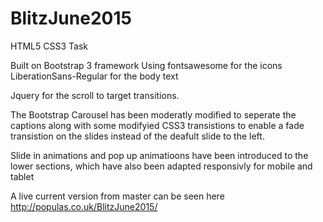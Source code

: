 # BlitzJune2015
HTML5 CSS3 Task

Built on Bootstrap 3 framework
Using fontsawesome for the icons
LiberationSans-Regular for the body text

Jquery for the scroll to target transitions.

The Bootstrap Carousel has been moderatly modified to seperate the captions 
along with some modifyied CSS3 transistions to enable a fade transistion on the slides
instead of the deafult slide to the left.

Slide in animations and pop up animatioons have been introduced to the lower sections, which have also been adapted
responsivly for mobile and tablet

A live current version from master can be seen here http://populas.co.uk/BlitzJune2015/ 
